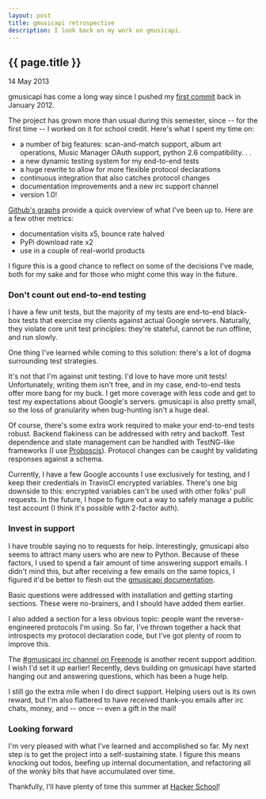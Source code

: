 ```yaml
---
layout: post
title: gmusicapi retrospective
description: I look back on my work on gmusicapi.
---
```


{{ page.title }}
----------------

<p class="meta">14 May 2013</p>


gmusicapi has come a long way since I pushed my [first commit](https://github.com/simon-weber/Unofficial-Google-Music-API/commit/880fcb3063e5ed3ba7179f1a9c8fda8c41f1dd6a) back in January 2012.


The project has grown more than usual during this semester, since -- for the first time -- I worked on it for school credit.
Here's what I spent my time on:


* a number of big features: scan-and-match support, album art operations, Music Manager OAuth support, python 2.6 compatibility. . .
* a new dynamic testing system for my end-to-end tests
* a huge rewrite to allow for more flexible protocol declarations
* continuous integration that also catches protocol changes
* documentation improvements and a new irc support channel
* version 1.0!


[Github's graphs](https://github.com/simon-weber/Unofficial-Google-Music-API/graphs) provide a quick overview of what I've been up to.
Here are a few other metrics:


* documentation visits x5, bounce rate halved
* PyPi download rate x2
* use in a couple of real-world products


I figure this is a good chance to reflect on some of the decisions I've made, both for my sake and for those who might come this way in the future.


### Don't count out end-to-end testing


I have a few unit tests, but the majority of my tests are end-to-end black-box tests that exercise my clients against actual Google servers.
Naturally, they violate core unit test principles: they're stateful, cannot be run offline, and run slowly.


One thing I've learned while coming to this solution: there's a lot of dogma surrounding test strategies.


It's not that I'm against unit testing.
I'd love to have more unit tests!
Unfortunately, writing them isn't free, and in my case, end-to-end tests offer more bang for my buck.
I get more coverage with less code and get to test my expectations about Google's servers.
gmusicapi is also pretty small, so the loss of granularity when bug-hunting isn't a huge deal.


Of course, there's some extra work required to make your end-to-end tests robust.
Backend flakiness can be addressed with retry and backoff.
Test dependence and state management can be handled with TestNG-like frameworks (I use [Proboscis](http://pythonhosted.org/proboscis/)).
Protocol changes can be caught by validating responses against a schema.


Currently, I have a few Google accounts I use exclusively for testing, and I keep their credentials in TravisCI encrypted variables.
There's one big downside to this: encrypted variables can't be used with other folks' pull requests.
In the future, I hope to figure out a way to safely manage a public test account (I think it's possible with 2-factor auth).


### Invest in support


I have trouble saying no to requests for help.
Interestingly, gmusicapi also seems to attract many users who are new to Python.
Because of these factors, I used to spend a fair amount of time answering support emails.
I didn't mind this, but after receiving a few emails on the same topics, I figured it'd be better to flesh out the [gmusicapi documentation](http://unofficial-google-music-api.readthedocs.org).


Basic questions were addressed with installation and getting starting sections.
These were no-brainers, and I should have added them earlier.


I also added a section for a less obvious topic: people want the reverse-engineered protocols I'm using.
So far, I've thrown together a hack that introspects my protocol declaration code, but I've got plenty of room to improve this.


The [#gmusicapi irc channel on Freenode](http://webchat.freenode.net/?channels=gmusicapi) is another recent support addition.
I wish I'd set it up earlier!
Recently, devs building on gmusicapi have started hanging out and answering questions, which has been a huge help.


I still go the extra mile when I do direct support.
Helping users out is its own reward, but I'm also flattered to have received thank-you emails after irc chats, money, and -- once -- even a gift in the mail!


### Looking forward


I'm very pleased with what I've learned and accomplished so far.
My next step is to get the project into a self-sustaining state.
I figure this means knocking out todos, beefing up internal documentation, and refactoring all of the wonky bits that have accumulated over time.


Thankfully, I'll have plenty of time this summer at [Hacker School](http://hackerschool.com)!
